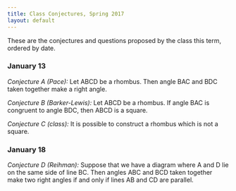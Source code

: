 ```yaml
---
title: Class Conjectures, Spring 2017
layout: default
---
```


These are the conjectures and questions proposed by the class this term,
ordered by date.

### January 13

*Conjecture A (Pace):* Let ABCD be a rhombus. Then angle BAC and BDC taken
together make a right angle.

*Conjecture B (Barker-Lewis):* Let ABCD be a rhombus. If angle BAC is congruent
to angle BDC, then ABCD is a square.

*Conjecture C (class):* It is possible to construct a rhombus which is not a
square.

### January 18

*Conjecture D (Reihman):* Suppose that we have a diagram where A and D lie on 
the same side of line BC. Then angles ABC and BCD taken together make two
right angles if and only if lines AB and CD are parallel.
